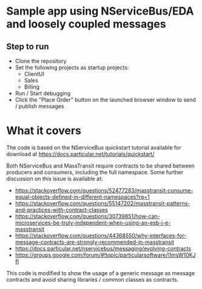 # Sample app using NServiceBus/EDA and loosely coupled messages

## Step to run
 - Clone the repository
 - Set the following projects as startup projects:
    - ClientUI
    - Sales
    - Billing
 - Run / Start debugging
 - Click the "Place Order" button on the launched browser window to send / publish messages
 
 # What it covers
 
 The code is based on the NServiceBus quickstart tutorial available for download at https://docs.particular.net/tutorials/quickstart/

 Both NServiceBus and MassTransit require contracts to be shared between producers and consumers, including the full namespace.
 Some further discussion on this issue is available at:
 
  - https://stackoverflow.com/questions/52477283/masstransit-consume-equal-objects-defined-in-different-namespaces?rq=1
  - https://stackoverflow.com/questions/55147202/masstransit-patterns-and-practices-with-contract-classes
  - https://stackoverflow.com/questions/30739851/how-can-microservices-be-truly-independent-when-using-an-esb-i-e-masstransit
  - https://stackoverflow.com/questions/44368550/why-interfaces-for-message-contracts-are-strongly-recommended-in-masstransit
  - https://docs.particular.net/nservicebus/messaging/evolving-contracts
  - https://groups.google.com/forum/#!topic/particularsoftware/l1msW10KJfI

This code is modified to show the usage of a generic message as message contracts and avoid sharing libraries / common classes as contracts.
